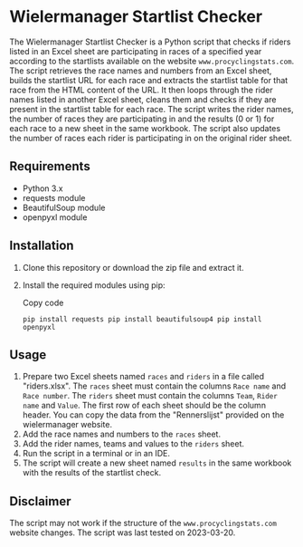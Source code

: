 Wielermanager Startlist Checker
===============================

The Wielermanager Startlist Checker is a Python script that checks if riders listed in an Excel sheet are participating in races of a specified year according to the startlists available on the website `www.procyclingstats.com`. The script retrieves the race names and numbers from an Excel sheet, builds the startlist URL for each race and extracts the startlist table for that race from the HTML content of the URL. It then loops through the rider names listed in another Excel sheet, cleans them and checks if they are present in the startlist table for each race. The script writes the rider names, the number of races they are participating in and the results (0 or 1) for each race to a new sheet in the same workbook. The script also updates the number of races each rider is participating in on the original rider sheet.

Requirements
------------

-   Python 3.x
-   requests module
-   BeautifulSoup module
-   openpyxl module

Installation
------------

1.  Clone this repository or download the zip file and extract it.

2.  Install the required modules using pip:

    Copy code

    `pip install requests
    pip install beautifulsoup4
    pip install openpyxl`

Usage
-----

1.  Prepare two Excel sheets named `races` and `riders` in a file called "riders.xlsx". The `races` sheet must contain the columns `Race name` and `Race number`. The `riders` sheet must contain the columns `Team`, `Rider name` and `Value`. The first row of each sheet should be the column header. You can copy the data from the "Rennerslijst" provided on the wielermanager website.
2.  Add the race names and numbers to the `races` sheet.
3.  Add the rider names, teams and values to the `riders` sheet.
4.  Run the script in a terminal or in an IDE.
5.  The script will create a new sheet named `results` in the same workbook with the results of the startlist check.

Disclaimer
----------

The script may not work if the structure of the `www.procyclingstats.com` website changes. The script was last tested on 2023-03-20.
